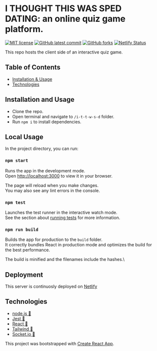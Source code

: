 # I THOUGHT THIS WAS SPED DATING: an online quiz game platform.

<!-- badges -->

[![MIT license](https://img.shields.io/badge/License-MIT-green.svg)](https://opensource.org/licenses/mit-license.php)
[![GitHub latest commit](https://img.shields.io/github/last-commit/u-s-c-l/i-t-t-w-s-d-server.svg)](https://github.com/u-s-c-l/i-t-t-w-s-d-server)
[![GitHub forks](https://img.shields.io/github/forks/u-s-c-l/i-t-t-w-s-d-server.svg)](https://github.com/u-s-c-l/i-t-t-w-s-d-server)
[![Netlify Status](https://api.netlify.com/api/v1/badges/d3de4aad-db5a-40e1-9f9e-55a02005785e/deploy-status)](https://app.netlify.com/sites/ultimate-quiz-game/deploys)

This repo hosts the client side of an interactive quiz game.

## Table of Contents

- [Installation & Usage](#installation--usage)
- [Technologies](#technologies)

## Installation and Usage

- Clone the repo.
- Open terminal and navigate to `/i-t-t-w-s-d` folder.
- Run `npm i` to install dependencies.

## Local Usage

In the project directory, you can run:

### `npm start`

Runs the app in the development mode.\
Open [http://localhost:3000](http://localhost:3000) to view it in your browser.

The page will reload when you make changes.\
You may also see any lint errors in the console.

### `npm test`

Launches the test runner in the interactive watch mode.\
See the section about [running tests](https://facebook.github.io/create-react-app/docs/running-tests) for more information.

### `npm run build`

Builds the app for production to the `build` folder.\
It correctly bundles React in production mode and optimizes the build for the best performance.

The build is minified and the filenames include the hashes.\

## Deployment

This server is continuosly deployed on [Netlify](https://ultimate-quiz-game.netlify.app/)

## Technologies

- [node.js 🔗](https://nodejs.org/)
- [Jest 🔗](https://jestjs.io/)
- [React 🔗](https://reactjs.org/)
- [Tailwind 🔗](https://tailwindcss.com/)
- [Socket.io 🔗](https://socket.io/)

This project was bootstrapped with [Create React App](https://github.com/facebook/create-react-app).
